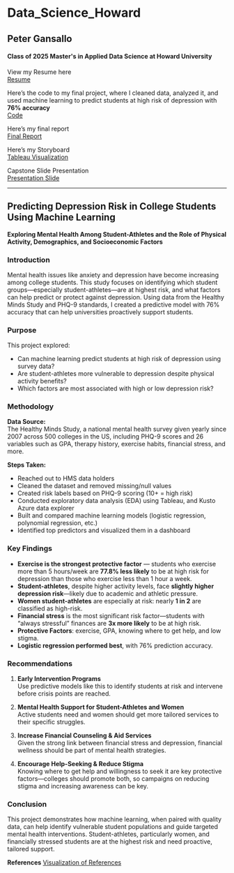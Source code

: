 # Data_Science_Howard

## Peter Gansallo  
#### Class of 2025 Master's in Applied Data Science at Howard University

View my Resume here  
[Resume](https://peterg18.github.io/Peter_Gansallo_Resume/)

Here’s the code to my final project, where I cleaned data, analyzed it, and used machine learning to predict students at high risk of depression with **76% accuracy**  
[Code](https://github.com/PeterG18/Data_Science_Howard/tree/4cb74c340c996ab53d5ed49f2b0331534b19999b/Final_Project_Code)

Here’s my final report  
[Final Report]()

Here’s my Storyboard  
[Tableau Visualization](https://public.tableau.com/views/Story_Draft_revised_51/Dashboard1?:language=en-US&:sid=&:display_count=n&:origin=viz_share_link)

Capstone Slide Presentation  
[Presentation Slide](https://docs.google.com/presentation/d/1xgvdPhUJj6iFV2txR3w2mhQjEKFSFzXXl_nXr0OFvgA/edit?usp=sharing)

---

## **Predicting Depression Risk in College Students Using Machine Learning**

**Exploring Mental Health Among Student-Athletes and the Role of Physical Activity, Demographics, and Socioeconomic Factors**

### **Introduction**

Mental health issues like anxiety and depression have become increasing among college students. This study focuses on identifying which student groups—especially student-athletes—are at highest risk, and what factors can help predict or protect against depression. Using data from the Healthy Minds Study and PHQ-9 standards, I created a predictive model with 76% accuracy that can help universities proactively support students.

### **Purpose**

This project explored:

- Can machine learning predict students at high risk of depression using survey data?
- Are student-athletes more vulnerable to depression despite physical activity benefits?
- Which factors are most associated with high or low depression risk?

### **Methodology**

**Data Source:**  
The Healthy Minds Study, a national mental health survey given yearly since 2007 across 500 colleges in the US, including PHQ-9 scores and 26 variables such as GPA, therapy history, exercise habits, financial stress, and more.

**Steps Taken:**

- Reached out to HMS data holders
- Cleaned the dataset and removed missing/null values
- Created risk labels based on PHQ-9 scoring (10+ = high risk)
- Conducted exploratory data analysis (EDA) using Tableau, and Kusto Azure data explorer
- Built and compared machine learning models (logistic regression, polynomial regression, etc.)
- Identified top predictors and visualized them in a dashboard

### **Key Findings**

- **Exercise is the strongest protective factor** — students who exercise more than 5 hours/week are **77.8% less likely** to be at high risk for depression than those who exercise less than 1 hour a week.
- **Student-athletes**, despite higher activity levels, face **slightly higher depression risk**—likely due to academic and athletic pressure.
- **Women student-athletes** are especially at risk: nearly **1 in 2** are classified as high-risk.
- **Financial stress** is the most significant risk factor—students with “always stressful” finances are **3x more likely** to be at high risk.
- **Protective Factors**: exercise, GPA, knowing where to get help, and low stigma.
- **Logistic regression performed best**, with 76% prediction accuracy.

### **Recommendations**

1. **Early Intervention Programs**  
   Use predictive models like this to identify students at risk and intervene before crisis points are reached.

2. **Mental Health Support for Student-Athletes and Women**  
    Active students need and women should get more tailored services to their specific struggles.

3. **Increase Financial Counseling & Aid Services**  
   Given the strong link between financial stress and depression, financial wellness should be part of mental health strategies.

4. **Encourage Help-Seeking & Reduce Stigma**  
   Knowing where to get help and willingness to seek it are key protective factors—colleges should promote both, so campaigns on reducing stigma and increasing awareness can be key.

### **Conclusion**

This project demonstrates how machine learning, when paired with quality data, can help identify vulnerable student populations and guide targeted mental health interventions. Student-athletes, particularly women, and financially stressed students are at the highest risk and need proactive, tailored support.

**References**
[Visualization of References](https://public.tableau.com/authoring/AnnotatedbibliographyFinal/Dashboard1)
